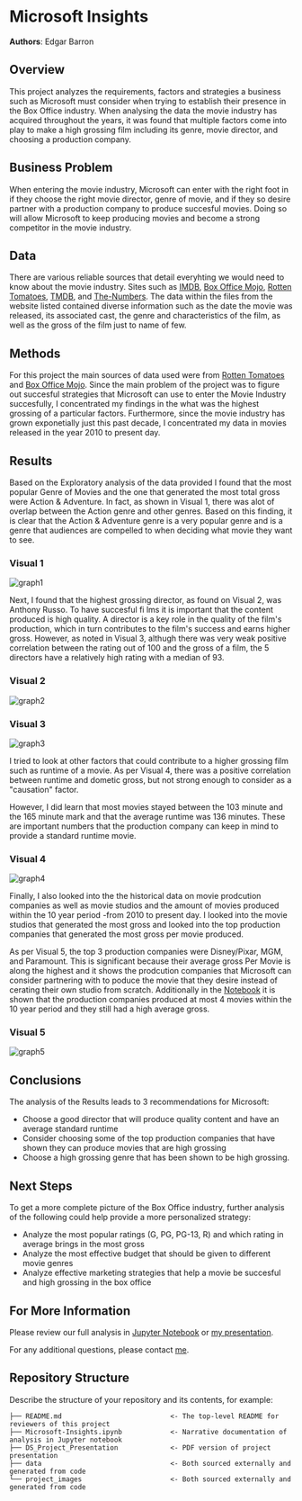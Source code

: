 # Microsoft Insights

**Authors**: Edgar Barron

## Overview

This project analyzes the requirements, factors and strategies a business such as Microsoft must consider when trying to establish their presence in the Box Office industry. When analysing the data the movie industry has acquired throughout the years, it was found that multiple factors come into play to make a high grossing film including its genre, movie director, and choosing a production company.

## Business Problem

When entering the movie industry, Microsoft can enter with the right foot in if they choose the right movie director, genre of movie, and if they so desire partner with a production company to produce succesful movies. Doing so will allow Microsoft to keep producing movies and become a strong competitor in the movie industry.

## Data

There are various reliable sources that detail everyhting we would need to know about the movie industry. Sites such as [IMDB](https://www.imdb.com/), [Box Office Mojo](https://www.boxofficemojo.com/), [Rotten Tomatoes](https://www.rottentomatoes.com/), [TMDB](https://www.themoviedb.org/), and [The-Numbers](https://www.the-numbers.com/). The data within the files from the website listed contained diverse information such as the date the movie was released, its associated cast, the genre and characteristics of the film, as well as the gross of the film just to name of few.


## Methods

For this project the main sources of data used were from [Rotten Tomatoes](./data/zippedData/rotten_tomatoes_movies.csv.gz) and [Box Office Mojo](./data/zippedData/bom.movie_gross.csv.gz). Since the main problem of the project was to figure out succesful strategies that Microsoft can use to enter the Movie Industry succesfully, I concentrated my findings in the what was the highest grossing of a particular factors. Furthermore, since the movie industry has grown exponetially just this past decade, I concentrated my data in movies released in the year 2010 to present day.


## Results

Based on the Exploratory analysis of the data provided I found that the most popular Genre of Movies and the one that generated the most total gross were Action & Adventure. In fact, as shown in Visual 1, there was alot of overlap between the Action genre and other genres. Based on this finding, it is clear that the Action & Adventure genre is a very popular genre and is a genre that audiences are compelled to when deciding what movie they want to see.

### Visual 1
![graph1](./project_images/total_gross_genre.png)

Next, I found that the highest grossing director, as found on Visual 2, was Anthony Russo. To have succesful fi
lms it is important that the content produced is high quality. A director is a key role in the quality of the film's production, which in turn contributes to the film's success and earns higher gross. However, as noted in Visual 3, althugh there was very weak positive correlation between the rating out of 100 and the gross of a film, the 5 directors have a relatively high rating with a median of 93. 

### Visual 2
![graph2](./project_images/average_gross_director.png)

### Visual 3
![graph3](./project_images/corr_rating_gross.png)

I tried to look at other factors that could contribute to a higher grossing film such as runtime of a movie. As per Visual 4, there was a positive correlation between runtime and dometic gross, but not strong enough to consider as a "causation" factor.

However, I did learn that most movies stayed between the 103 minute and the 165 minute mark and that the average runtime was 136 minutes. These are important numbers that the production company can keep in mind to provide a standard runtime movie.

### Visual 4
![graph4](./project_images/corr_runtime_gross.png)

Finally, I also looked into the the historical data on movie prodcution companies as well as movie studios and the amount of movies produced within the 10 year period -from 2010 to present day. I looked into the movie studios that generated the most gross and looked into the top production companies that generated the most gross per movie produced.

As per Visual 5, the top 3 production companies were Disney/Pixar, MGM, and Paramount. This is significant because their average gross Per Movie is along the highest and it shows the prodcution companies that Microsoft can consider partnering with to poduce the movie that they desire instead of cerating their own studio from scratch. Additionally in the [Notebook](https://github.com/edgarbarr1/Microsoft-Insights/blob/main/Microsoft%20Insights.ipynb) it is shown that the production companies produced at most 4 movies within the 10 year period and they still had a high average gross.  

### Visual 5
![graph5](./project_images/average_gross_production_company.png)


## Conclusions

The analysis of the Results leads to 3 recommendations for Microsoft:
- Choose a good director that will produce quality content and have an average standard runtime
- Consider choosing some of the top production companies that have shown they can produce movies that are high grossing
- Choose a high grossing genre that has been shown to be high grossing.

## Next Steps

To get a more complete picture of the Box Office industry, further analysis of the following could help provide a more personalized strategy:

- Analyze the most popular ratings (G, PG, PG-13, R) and which rating in average brings in the most gross
- Analyze the most effective budget that should be given to different movie genres
- Analyze effective marketing strategies that help a movie be succesful and high grossing in the box office


## For More Information

Please review our full analysis in [Jupyter Notebook](https://github.com/edgarbarr1/Microsoft-Insights/blob/main/Microsoft%20Insights.ipynb) or [my presentation](./DS_Project_Presentation.pdf).

For any additional questions, please contact [me](mailto:edgarraul98@icloud.com).

## Repository Structure

Describe the structure of your repository and its contents, for example:

```
├── README.md                           <- The top-level README for reviewers of this project
├── Microsoft-Insights.ipynb            <- Narrative documentation of analysis in Jupyter notebook
├── DS_Project_Presentation             <- PDF version of project presentation
├── data                                <- Both sourced externally and generated from code
└── project_images                      <- Both sourced externally and generated from code
```
